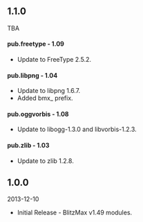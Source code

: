 ## 1.1.0
TBA

#### pub.freetype - 1.09
* Update to FreeType 2.5.2.

#### pub.libpng - 1.04
* Update to libpng 1.6.7.
* Added bmx_ prefix.

#### pub.oggvorbis - 1.08
* Update to libogg-1.3.0 and libvorbis-1.2.3.

#### pub.zlib - 1.03
* Update to zlib 1.2.8.

## 1.0.0
2013-12-10

* Initial Release - BlitzMax v1.49 modules.
